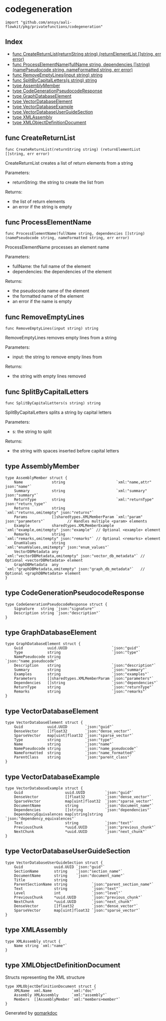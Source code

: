 <!-- Code generated by gomarkdoc. DO NOT EDIT -->

# codegeneration

	import "github.com/ansys/aali-flowkit/pkg/privatefunctions/codegeneration"

## Index

- [func CreateReturnList\(returnString string\) \(returnElementList \[\]string, err error\)](<#CreateReturnList>)
- [func ProcessElementName\(fullName string, dependencies \[\]string\) \(namePseudocode string, nameFormatted string, err error\)](<#ProcessElementName>)
- [func RemoveEmptyLines\(input string\) string](<#RemoveEmptyLines>)
- [func SplitByCapitalLetters\(s string\) string](<#SplitByCapitalLetters>)
- [type AssemblyMember](<#AssemblyMember>)
- [type CodeGenerationPseudocodeResponse](<#CodeGenerationPseudocodeResponse>)
- [type GraphDatabaseElement](<#GraphDatabaseElement>)
- [type VectorDatabaseElement](<#VectorDatabaseElement>)
- [type VectorDatabaseExample](<#VectorDatabaseExample>)
- [type VectorDatabaseUserGuideSection](<#VectorDatabaseUserGuideSection>)
- [type XMLAssembly](<#XMLAssembly>)
- [type XMLObjectDefinitionDocument](<#XMLObjectDefinitionDocument>)


<a name="CreateReturnList"></a>
## func CreateReturnList

	func CreateReturnList(returnString string) (returnElementList []string, err error)

CreateReturnList creates a list of return elements from a string

Parameters:

- returnString: the string to create the list from

Returns:

- the list of return elements
- an error if the string is empty

<a name="ProcessElementName"></a>
## func ProcessElementName

	func ProcessElementName(fullName string, dependencies []string) (namePseudocode string, nameFormatted string, err error)

ProcessElementName processes an element name

Parameters:

- fullName: the full name of the element
- dependencies: the dependencies of the element

Returns:

- the pseudocode name of the element
- the formatted name of the element
- an error if the name is empty

<a name="RemoveEmptyLines"></a>
## func RemoveEmptyLines

	func RemoveEmptyLines(input string) string

RemoveEmptyLines removes empty lines from a string

Parameters:

- input: the string to remove empty lines from

Returns:

- the string with empty lines removed

<a name="SplitByCapitalLetters"></a>
## func SplitByCapitalLetters

	func SplitByCapitalLetters(s string) string

SplitByCapitalLetters splits a string by capital letters

Parameters:

- s: the string to split

Returns:

- the string with spaces inserted before capital letters

<a name="AssemblyMember"></a>
## type AssemblyMember



	type AssemblyMember struct {
	    Name             string                       `xml:"name,attr" json:"name"`
	    Summary          string                       `xml:"summary" json:"summary"`
	    ReturnType       string                       `xml:"returnType" json:"return_type"`
	    Returns          string                       `xml:"returns,omitempty" json:"returns"`
	    Params           []sharedtypes.XMLMemberParam `xml:"param" json:"parameters"`          // Handles multiple <param> elements
	    Example          sharedtypes.XMLMemberExample `xml:"example,omitempty" json:"example"` // Optional <example> element
	    Remarks          string                       `xml:"remarks,omitempty" json:"remarks"` // Optional <remarks> element
	    EnumValues       string                       `xml:"enumValues,omitempty" json:"enum_values"`
	    VectorDBMetadata any                          `xml:"vectorDBMetadata,omitempty" json:"vector_db_metadata"` // Optional <vectorDBMetadata> element
	    GraphDBMetadata  any                          `xml:"graphDBMetadata,omitempty" json:"graph_db_metadata"`   // Optional <graphDBMetadata> element
	}

<a name="CodeGenerationPseudocodeResponse"></a>
## type CodeGenerationPseudocodeResponse



	type CodeGenerationPseudocodeResponse struct {
	    Signature   string `json:"signature"`
	    Description string `json:"description"`
	}

<a name="GraphDatabaseElement"></a>
## type GraphDatabaseElement



	type GraphDatabaseElement struct {
	    Guid           uuid.UUID                    `json:"guid"`
	    Type           string                       `json:"type"`
	    NamePseudocode string                       `json:"name_pseudocode"`
	    Description    string                       `json:"description"`
	    Summary        string                       `json:"summary"`
	    Examples       string                       `json:"examples"`
	    Parameters     []sharedtypes.XMLMemberParam `json:"parameters"`
	    Dependencies   []string                     `json:"dependencies"`
	    ReturnType     string                       `json:"returnType"`
	    Remarks        string                       `json:"remarks"`
	}

<a name="VectorDatabaseElement"></a>
## type VectorDatabaseElement



	type VectorDatabaseElement struct {
	    Guid           uuid.UUID        `json:"guid"`
	    DenseVector    []float32        `json:"dense_vector"`
	    SparseVector   map[uint]float32 `json:"sparse_vector"`
	    Type           string           `json:"type"`
	    Name           string           `json:"name"`
	    NamePseudocode string           `json:"name_pseudocode"`
	    NameFormatted  string           `json:"name_formatted"`
	    ParentClass    string           `json:"parent_class"`
	}

<a name="VectorDatabaseExample"></a>
## type VectorDatabaseExample



	type VectorDatabaseExample struct {
	    Guid                   uuid.UUID         `json:"guid"`
	    DenseVector            []float32         `json:"dense_vector"`
	    SparseVector           map[uint]float32  `json:"sparse_vector"`
	    DocumentName           string            `json:"document_name"`
	    Dependencies           []string          `json:"dependencies"`
	    DependencyEquivalences map[string]string `json:"dependency_equivalences"`
	    Text                   string            `json:"text"`
	    PreviousChunk          *uuid.UUID        `json:"previous_chunk"`
	    NextChunk              *uuid.UUID        `json:"next_chunk"`
	}

<a name="VectorDatabaseUserGuideSection"></a>
## type VectorDatabaseUserGuideSection



	type VectorDatabaseUserGuideSection struct {
	    Guid              uuid.UUID `json:"guid"`
	    SectionName       string    `json:"section_name"`
	    DocumentName      string    `json:"document_name"`
	    Title             string
	    ParentSectionName string           `json:"parent_section_name"`
	    Text              string           `json:"text"`
	    Level             int              `json:"level"`
	    PreviousChunk     *uuid.UUID       `json:"previous_chunk"`
	    NextChunk         *uuid.UUID       `json:"next_chunk"`
	    DenseVector       []float32        `json:"dense_vector"`
	    SparseVector      map[uint]float32 `json:"sparse_vector"`
	}

<a name="XMLAssembly"></a>
## type XMLAssembly



	type XMLAssembly struct {
	    Name string `xml:"name"`
	}

<a name="XMLObjectDefinitionDocument"></a>
## type XMLObjectDefinitionDocument

Structs representing the XML structure

	type XMLObjectDefinitionDocument struct {
	    XMLName  xml.Name         `xml:"doc"`
	    Assembly XMLAssembly      `xml:"assembly"`
	    Members  []AssemblyMember `xml:"members>member"`
	}

Generated by [gomarkdoc](<https://github.com/princjef/gomarkdoc>)
